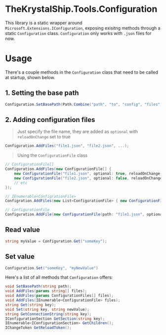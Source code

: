 # TheKrystalShip.Tools.Configuration

This library is a static wrapper around `Microsoft.Extensions.IConfiguration`, exposing exisitng methods through a static `Configuration` class.
`Configuration` only works with `.json` files for now.

# Usage

There's a couple methods in the `Configuration` class that need to be called at startup, shown below.

## 1. Setting the base path

```cs
Configuration.SetBasePath(Path.Combine("path", "to", "config", "files"));
```

## 2. Adding configuration files

> Just specify the file name, they are added as `optional` with `reloadOnChange` set to true

```cs
Configuration.AddFiles("file1.json", "file2.json", ...);
```

> Using the `ConfigurationFile` class

```cs
// ConfigurationFile[]
Configuration.AddFiles(new ConfigurationFile[] {
	new ConfigurationFile("file1.json", optional: true, reloadOnChange: false),
	new ConfigurationFile("file2.json", optional: false, reloadOnChange: true),
	// etc
});

// IEnumerable<ConfigrationFile>
Configration.AddFiles(new List<ConfigurationFile> { new ConfigurationFile(path: "file1.json", optional: true, reloadOnChange: true) });

// ConfigurationFile
Configuration.AddFile(new ConfigurationFile(path: "file1.json", optional: true, reloadOnChange: true));
```

## Read value

```cs
string myValue = Configuration.Get("someKey");
```

## Set value

```cs
Configuration.Set("someKey", "myNewValue")
```

Here's a list of all methods that `Configuration` offers:

```cs
void SetBasePath(string path);
void AddFiles(params string[] files);
void AddFiles(params ConfigurationFiles[] files);
void AddFiles(IEnumerable<ConfigurationFile> files);
string Get(string key);
void Set(string key, string newValue);
string GetConnectionString(string key);
IConfigurationSection GetSection(string key);
IEnumerable<IConfigurationSection> GetChildren();
IChangeToken GetReloadToken();
```

